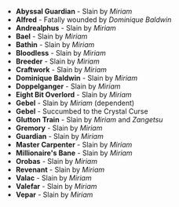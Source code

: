 - **Abyssal Guardian** - Slain by _Miriam_
- **Alfred** - Fatally wounded by _Dominique Baldwin_
- **Andrealphus** - Slain by _Miriam_
- **Bael** - Slain by _Miriam_
- **Bathin** - Slain by _Miriam_
- **Bloodless** - Slain by _Miriam_
- **Breeder** - Slain by _Miriam_
- **Craftwork** - Slain by _Miriam_
- **Dominique Baldwin** - Slain by _Miriam_
- **Doppelganger** - Slain by _Miriam_
- **Eight Bit Overlord** - Slain by _Miriam_
- **Gebel** - Slain by _Miriam_ (dependent)
- **Gebel** - Succumbed to the Crystal Curse
- **Glutton Train** - Slain by _Miriam_ and _Zangetsu_
- **Gremory** - Slain by _Miriam_
- **Guardian** - Slain by _Miriam_
- **Master Carpenter** - Slain by _Miriam_
- **Millionaire's Bane** - Slain by _Miriam_
- **Orobas** - Slain by _Miriam_
- **Revenant** - Slain by _Miriam_
- **Valac** - Slain by _Miriam_
- **Valefar** - Slain by _Miriam_
- **Vepar** - Slain by _Miriam_